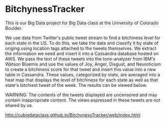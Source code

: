 # BitchynessTracker

This is our Big Data project for Big Data class at the University of Colorado Boulder.

We use data from Twitter's public tweet stream to find a bitchiness level for each state in the US. To do this, we take the data and classify it by state of origing using location tags attached to the tweets themselves. We extract the information we need and insert it into a Cassandra database hosted on AWS. We pass the text of these tweets into the tone-analyzer from IBM's Watson Bluemix and use the values of Joy, Anger, Disgust, and Neuroticism to create a bitchiness score for that tweet and insert this value into a new table in Cassandra. These values, categorized by state, are averaged into a heat map that displays the level of bitchiness for each state as well as that state's bitchiest tweet of the week. The results can be viewed below.

WARNING: The contents of the tweets displayed are uncensored and may contain inappropriate content. The views expressed in these tweets are not shared by us. 

http://cubigdataclass.github.io/BitchynessTracker/web/index.html
